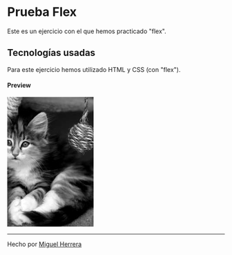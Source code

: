 # Prueba Flex

Este es un ejercicio con el que hemos practicado "flex". 

## Tecnologías usadas

Para este ejercicio hemos utilizado HTML y CSS (con "flex").

#### Preview

![foto](./assets/images/Gatetes.jpg)

----
Hecho por [Miguel Herrera](https://github.com/miguelherreravillanueva)